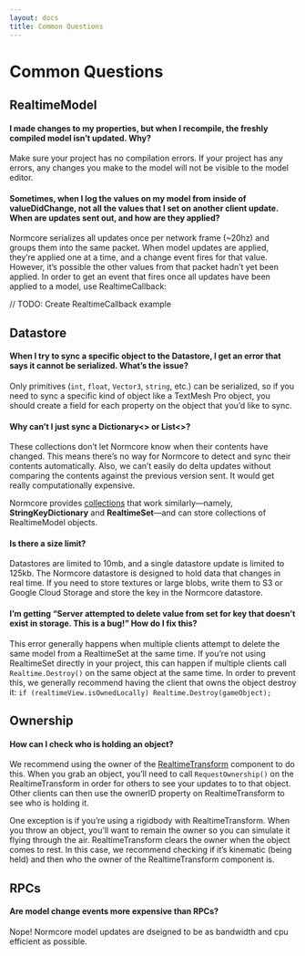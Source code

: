```yaml
---
layout: docs
title: Common Questions
---
```

# Common Questions

## RealtimeModel
#### I made changes to my properties, but when I recompile, the freshly compiled model isn’t updated. Why?
Make sure your project has no compilation errors. If your project has any errors, any changes you make to the model will not be visible to the model editor.

#### Sometimes, when I log the values on my model from inside of valueDidChange, not all the values that I set on another client update. When are updates sent out, and how are they applied?
Normcore serializes all updates once per network frame (~20hz) and groups them into the same packet. When model updates are applied, they’re applied one at a time, and a change event fires for that value. However, it’s possible the other values from that packet hadn’t yet been applied. In order to get an event that fires once all updates have been applied to a model, use RealtimeCallback: 

// TODO: Create RealtimeCallback example

## Datastore

#### When I try to sync a specific object to the Datastore, I get an error that says it cannot be serialized. What’s the issue?
Only primitives (`int`, `float`, `Vector3`, `string`, etc.) can be serialized, so if you need to sync a specific kind of object like a TextMesh Pro object, you should create a field for each property on the object that you’d like to sync.

#### Why can’t I just sync a Dictionary<> or List<>?
These collections don’t let Normcore know when their contents have changed. This means there’s no way for Normcore to detect and sync their contents automatically. Also, we can’t easily do delta updates without comparing the contents against the previous version sent. It would get really computationally expensive. 

Normcore provides [collections](./collections) that work similarly—namely, **StringKeyDictionary** and **RealtimeSet**—and can store collections of RealtimeModel objects.

#### Is there a size limit?
Datastores are limited to 10mb, and a single datastore update is limited to 125kb. The Normcore datastore is designed to hold data that changes in real time. If you need to store textures or large blobs, write them to S3 or Google Cloud Storage and store the key in the Normcore datastore.

#### I’m getting “Server attempted to delete value from set for key that doesn’t exist in storage. This is a bug!” How do I fix this?
This error generally happens when multiple clients attempt to delete the same model from a RealtimeSet at the same time. If you’re not using RealtimeSet directly in your project, this can happen if multiple clients call `Realtime.Destroy()` on the same object at the same time. In order to prevent this, we generally recommend having the client that owns the object destroy it: `if (realtimeView.isOwnedLocally) Realtime.Destroy(gameObject);`

## Ownership
#### How can I check who is holding an object?
We recommend using the owner of the [RealtimeTransform](../realtime/realtimetransform) component to do this. When you grab an object, you’ll need to call `RequestOwnership()` on the RealtimeTransform in order for others to see your updates to to that object. Other clients can then use the ownerID property on RealtimeTransform to see who is holding it. 

One exception is if you’re using a rigidbody with RealtimeTransform. When you throw an object, you’ll want to remain the owner so you can simulate it flying through the air. RealtimeTransform clears the owner when the object comes to rest. In this case, we recommend checking if it’s kinematic (being held) and then who the owner of the RealtimeTransform component is.

## RPCs

#### Are model change events more expensive than RPCs?
Nope! Normcore model updates are dseigned to be as bandwidth and cpu efficient as possible.
